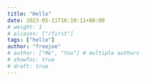 ```yaml
---
title: "Hello"
date: 2023-05-11T16:10:11+08:00
# weight: 1
# aliases: ["/first"]
tags: ["hello"]
author: "freejoe"
# author: ["Me", "You"] # multiple authors
# showToc: true
# draft: true
---
```




